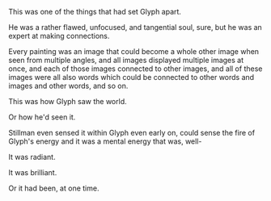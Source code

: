 This was one of the things that had set Glyph apart.

He was a rather flawed, unfocused, and tangential soul, sure, but he was an expert at making connections.

Every painting was an image that could become a whole other image when seen from multiple angles, and all images displayed multiple images at once, and each of those images connected to other images, and all of these images were all also words which could be connected to other words and images and other words, and so on.

This was how Glyph saw the world.

Or how he'd seen it.

Stillman even sensed it within Glyph even early on, could sense the fire of Glyph's energy and it was a mental energy that was, well-

It was radiant.

It was brilliant.

Or it had been, at one time.